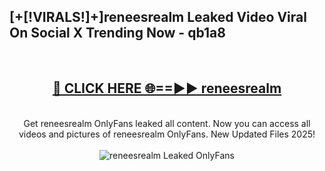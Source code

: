 <h2>[+[!VIRALS!]+]reneesrealm Leaked Video Viral On Social X Trending Now - qb1a8</h2>
<br>
<div align="center">
<h2><a href="https://libra.edu.pl?reneesrealm" rel="nofollow">🔴 CLICK HERE 🌐==►► reneesrealm</a></h2>
<br>
Get reneesrealm OnlyFans leaked all content. Now you can access all videos and pictures of reneesrealm OnlyFans. New Updated Files 2025!
<br>
<br>
<a href="https://libra.edu.pl?reneesrealm" rel="nofollow" data-target="animated-image.originalLink"><img src="https://i.ibb.co.com/WyWwxjT/player-gif2.gif" alt="reneesrealm Leaked OnlyFans" style="max-width: 100%; display: inline-block;" data-target="animated-image.originalImage"></a>
</div>
<br>